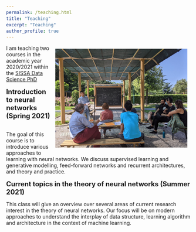 ```yaml
---
permalink: /teaching.html
title: "Teaching"
excerpt: "Teaching"
author_profile: true
---
```


<p><img src="images/teaching.jpg" alt="Teaching in the garden" title="Teaching in the garden"
width="360" style="float:right; margin:10px" /> 

I am teaching two courses in the academic year 2020/2021 within the <a
href="https://www.sissa.it/dipartimento-di-eccellenza">SISSA Data Science
PhD</a>


<div style="font-size:130%; font-weight:bold">Introduction to neural networks
(Spring 2021)</div><br/> 

The goal of this course is to introduce various approaches to learning with
neural networks. We discuss supervised learning and generative modelling,
feed-forward networks and recurrent architectures, and theory and practice.</p>

<div style="font-size:130%; font-weight:bold">Current topics in the theory of
neural networks (Summer 2021)</div>

<p>This class will give an overview over several areas of current research
interest in the theory of neural networks. Our focus will be on modern
approaches to understand the interplay of data structure, learning algorithm and
architecture in the context of machine learning.</p>

